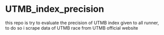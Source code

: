 # UTMB_index_precision
this repo is try to evaluate the precision of UTMB index given to all runner, to do so i scrape data of UTMB race from UTMB official website
